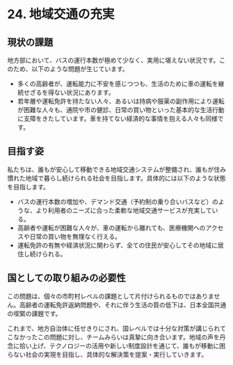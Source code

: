 # 24. 地域交通の充実

## 現状の課題

地方部において、バスの運行本数が極めて少なく、実用に堪えない状況です。このため、以下のような問題が生じています。

*   多くの高齢者が、運転能力に不安を感じつつも、生活のために車の運転を継続せざるを得ない状況にあります。
*   若年層や運転免許を持たない人々、あるいは持病や服薬の副作用により運転が困難な人々も、通院や市の健診、日常の買い物といった基本的な生活行動に支障をきたしています。車を持てない経済的な事情を抱える人々も同様です。

## 目指す姿

私たちは、誰もが安心して移動できる地域交通システムが整備され、誰もが住み慣れた地域で暮らし続けられる社会を目指します。具体的には以下のような状態を目指します。

*   バスの運行本数の増加や、デマンド交通（予約制の乗り合いバスなど）のような、より利用者のニーズに合った柔軟な地域交通サービスが充実している。
*   高齢者や運転が困難な人々が、車の運転から離れても、医療機関へのアクセスや日常の買い物を無理なく行える。
*   運転免許の有無や経済状況に関わらず、全ての住民が安心してその地域に居住し続けられる。

## 国としての取り組みの必要性

この問題は、個々の市町村レベルの課題として片付けられるものではありません。高齢者の運転免許返納問題や、それに伴う生活の質の低下は、日本全国共通の喫緊の課題です。

これまで、地方自治体に任せきりにされ、国レベルでは十分な対策が講じられてこなかったこの問題に対し、チームみらいは真摯に向き合います。地域の声を丹念に拾い上げ、テクノロジーの活用や新しい制度設計を通じて、誰もが移動に困らない社会の実現を目指し、具体的な解決策を提案・実行していきます。